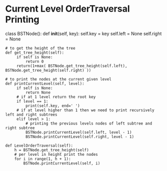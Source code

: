 # Current Level OrderTraversal Printing


   class BSTNode():
    def __init__(self, key):
        self.key = key
        self.left = None
        self.right = None

    # to get the height of the tree
    def get_tree_height(self):
         if self is None:
             return 0
         return(1+max( BSTNode.get_tree_height(self.left), BSTNode.get_tree_height(self.right) ))

    # to print the nodes at the current given level
    def printCurrentLevel(self, level):
         if self is None:
             return None
         # if at 1 level return the root key
         if level == 1:
             print(self.key, end=' ')
         # if at level higher than 1 then we need to print recursively left and right subtrees
         elif level > 1:
             # printing the previous levels nodes of left subtree and right subtree
             BSTNode.printCurrentLevel(self.left, level - 1)
             BSTNode.printCurrentLevel(self.right, level - 1)

    def LevelOrderTraversal(self):
        h = BSTNode.get_tree_height(self)
        # per level in height print the nodes
        for i in range(1, h + 1):
            BSTNode.printCurrentLevel(self, i)
